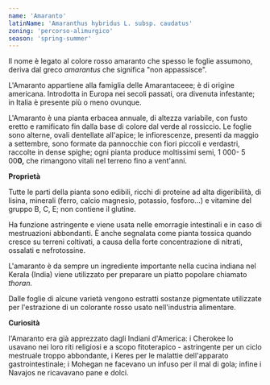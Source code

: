 ```yaml
---
name: 'Amaranto'
latinName: 'Amaranthus hybridus L. subsp. caudatus'
zoning: 'percorso-alimurgico'
season: 'spring-summer'
---
```


Il nome è legato al colore rosso amaranto che spesso le foglie assumono,
deriva dal greco _amarantus_ che significa "non appassisce\".

L'Amaranto appartiene alla famiglia delle Amarantaceee; è di origine
americana. Introdotta in Europa nei secoli passati, ora divenuta
infestante; in Italia è presente più o meno ovunque.

L'Amaranto è una pianta erbacea annuale, di altezza variabile, con fusto
eretto e ramificato fin dalla base di colore dal verde al rossiccio. Le
foglie sono alterne, ovali dentellate all'apice; le infiorescenze,
presenti da maggio a settembre, sono formate da pannocchie con fiori
piccoli e verdastri, raccolte in dense spighe; ogni pianta produce
moltissimi semi, 1 000- 5 00**0,** che rimangono vitali nel terreno fino
a vent'anni.

**Proprietà**

Tutte le parti della pianta sono edibili, ricchi di proteine ad alta
digeribilità, di lisina, minerali (ferro, calcio magnesio, potassio,
fosforo...) e vitamine del gruppo B, C, E; non contiene il glutine.

Ha funzione astringente e viene usata nelle emorragie intestinali e in
caso di mestruazioni abbondanti. È anche segnalata come pianta tossica
quando cresce su terreni coltivati, a causa della forte concentrazione
di nitrati, ossalati e nefrotossine.

L'amaranto è da sempre un ingrediente importante nella cucina indiana
nel Kerala (India) viene utilizzato per preparare un piatto popolare
chiamato _thoran._

Dalle foglie di alcune varietà vengono estratti sostanze pigmentate
utilizzate per l'estrazione di un colorante rosso usato nell'industria
alimentare.

**Curiosità**

l'Amaranto era già apprezzato dagli Indiani d'America: i Cherokee lo
usavano nei loro riti religiosi e a scopo fitoterapico - astringente per
un ciclo mestruale troppo abbondante, i Keres per le malattie
dell'apparato gastrointestinale; i Mohegan ne facevano un infuso per il
mal di gola; infine i Navajos ne ricavavano pane e dolci.
